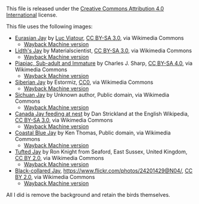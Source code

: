 This file is released under the [Creative Commons Attribution 4.0 International](https://creativecommons.org/licenses/by/4.0/) license.

This file uses the following images:
- [Eurasian Jay](https://commons.wikimedia.org/wiki/File:Garrulus_glandarius_1_Luc_Viatour.jpg) by [Luc Viatour](https://lucnix.be/), [CC BY-SA 3.0](http://creativecommons.org/licenses/by-sa/3.0/), via Wikimedia Commons
  - [Wayback Machine version](http://web.archive.org/web/20220614032230/https://commons.wikimedia.org/wiki/File:Garrulus_glandarius_1_Luc_Viatour.jpg)
- [Lidth's Jay](https://commons.wikimedia.org/wiki/File:Garrulus_lidthi_Ueno_2013-10-06.jpg) by Materialscientist, [CC BY-SA 3.0](https://creativecommons.org/licenses/by-sa/3.0), via Wikimedia Commons
  - [Wayback Machine version](http://web.archive.org/web/20220614032939/https://commons.wikimedia.org/wiki/File:Garrulus_lidthi_Ueno_2013-10-06.jpg)
- [Piapiac, Sub-adult and Immature](https://commons.wikimedia.org/wiki/File:Piapiac_(Ptilostomus_afer)_sub-adult_(l)_and_immature_(r).jpg) by Charles J. Sharp, [CC BY-SA 4.0](https://creativecommons.org/licenses/by-sa/4.0), via Wikimedia Commons
  - [Wayback Machine version](http://web.archive.org/web/20220614033735/https://commons.wikimedia.org/wiki/File:Piapiac_%28Ptilostomus_afer%29_sub-adult_%28l%29_and_immature_%28r%29.jpg)
- [Siberian Jay](https://commons.wikimedia.org/wiki/File:Perisoreus_infaustus_Kittil%C3%A4_20180418_01.jpg) by Estormiz, [CC0](https://creativecommons.org/publicdomain/zero/1.0/deed.en), via Wikimedia Commons
  - [Wayback Machine version](http://web.archive.org/web/20220614034759/https://commons.wikimedia.org/wiki/File:Perisoreus_infaustus_Kittil%C3%A4_20180418_01.jpg)
- [Sichuan Jay](https://commons.wikimedia.org/wiki/File:Perisoreus_internigrans.jpg) by Unknown author, Public domain, via Wikimedia Commons
  - [Wayback Machine version](http://web.archive.org/web/20220614035344/https://commons.wikimedia.org/wiki/File:Perisoreus_internigrans.jpg)
- [Canada Jay feeding at nest](https://commons.wikimedia.org/wiki/File:Perisoreus_canadensis_feeding_at_nest.jpg) by Dan Strickland at the English Wikipedia, [CC BY-SA 3.0](http://creativecommons.org/licenses/by-sa/3.0/), via Wikimedia Commons
  - [Wayback Machine version](http://web.archive.org/web/20220614040739/https://commons.wikimedia.org/wiki/File:Perisoreus_canadensis_feeding_at_nest.jpg)
- [Coastal Blue Jay](https://commons.wikimedia.org/wiki/File:Blue_Jay-27527.jpg) by Ken Thomas, Public domain, via Wikimedia Commons
  - [Wayback Machine version](web.archive.org/web/20220614051033/https://commons.wikimedia.org/wiki/File:Blue_Jay-27527.jpg)
- [Tufted Jay](https://commons.wikimedia.org/wiki/File:Tufted_Jay.jpg) by Ron Knight from Seaford, East Sussex, United Kingdom, [CC BY 2.0](https://creativecommons.org/licenses/by/2.0), via Wikimedia Commons
  - [Wayback Machine version](web.archive.org/web/20220614051330/https://commons.wikimedia.org/wiki/File:Tufted_Jay.jpg)
- [Black-collared Jay](https://en.wikipedia.org/wiki/File:Cyanolyca_armillata.jpg), https://www.flickr.com/photos/24201429@N04/, [CC BY 2.0](https://creativecommons.org/licenses/by/2.0), via Wikimedia Commons
  - [Wayback Machine version](http://web.archive.org/web/20220614051558/https://en.wikipedia.org/wiki/File:Cyanolyca_armillata.jpg)



All I did is remove the background and retain the birds themselves.
